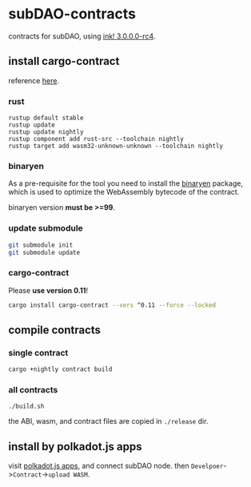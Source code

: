 # subDAO-contracts
contracts for subDAO, using [ink! 3.0.0.0-rc4](https://github.com/paritytech/ink/tree/v3.0.0-rc4).

## install cargo-contract
reference [here](https://substrate.dev/substrate-contracts-workshop/#/0/setup).

### rust

```
rustup default stable
rustup update
rustup update nightly
rustup component add rust-src --toolchain nightly
rustup target add wasm32-unknown-unknown --toolchain nightly
```

### binaryen
As a pre-requisite for the tool you need to install the [binaryen](https://github.com/WebAssembly/binaryen) package, which is used to optimize the WebAssembly bytecode of the contract.

binaryen version **must be >=99**.

### update submodule
```bash
git submodule init
git submodule update
```

### cargo-contract
Please **use version 0.11**!  
```bash
cargo install cargo-contract --vers ^0.11 --force --locked
```

## compile contracts
### single contract
```bash
cargo +nightly contract build
```

### all contracts
```
./build.sh
```
the ABI, wasm, and contract files are copied in `./release` dir.

## install by polkadot.js apps
visit [polkadot.js apps](https://polkadot.js.org/apps/), and connect subDAO node.
then `Develpoer`->`Contract`->`upload WASM`.
